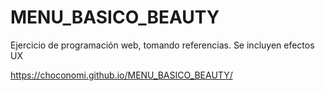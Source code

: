 # MENU_BASICO_BEAUTY
Ejercicio de programación web, tomando referencias. Se incluyen efectos UX

https://choconomi.github.io/MENU_BASICO_BEAUTY/

